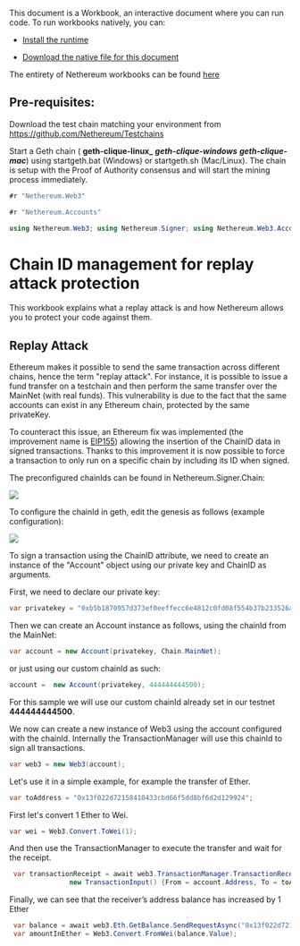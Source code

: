 This document is a Workbook, an interactive document where you can run code.
To run workbooks natively, you can:
* [Install the runtime](https://docs.microsoft.com/en-us/xamarin/tools/workbooks/install)

* [Download the native file for this document](http://docs.nethereum.com/en/latest/Nethereum.Workbooks/docs/nethereum-chainID-management.workbook) 

The entirety of Nethereum workbooks can be found [here](https://github.com/Nethereum/Nethereum.Workbooks)
## Pre-requisites:

Download the test chain matching your environment from https://github.com/Nethereum/Testchains

Start a Geth chain ( **geth-clique-linux\_** **_geth-clique-windows_** **_geth-clique-mac_**) using startgeth.bat (Windows) or startgeth.sh (Mac/Linux). The chain is setup with the Proof of Authority consensus and will start the mining process immediately.

```csharp
#r "Nethereum.Web3"
```

```csharp
#r "Nethereum.Accounts"
```

```csharp
using Nethereum.Web3; using Nethereum.Signer; using Nethereum.Web3.Accounts; using Nethereum.Util; using Nethereum.Hex.HexConvertors.Extensions; using Nethereum.RPC.Eth.DTOs; using Nethereum.Hex.HexTypes;
```

# Chain ID management for replay attack protection

This workbook explains what a replay attack is and how Nethereum allows you to protect your code against them.

## Replay Attack

Ethereum makes it possible to send the same transaction across different chains, hence the term "replay attack". For instance, it is possible to issue a fund transfer on a testchain and then
perform the same transfer over the MainNet (with real funds). This vulnerability is due to the fact that the same accounts can exist in any Ethereum chain, protected by the same privateKey.

To counteract this issue, an Ethereum fix was implemented (the improvement name is [EIP155](https://github.com/Nethereum/Nethereum.Workbooks/issues/10)) allowing the insertion of the ChainID data in signed transactions. Thanks to this improvement it is now possible to force a transaction to only run on a specific chain by including its ID when signed.

The preconfigured chainIds can be found in Nethereum.Signer.Chain:

![](https://github.com/Nethereum/Nethereum.Workbooks/raw/master/docs/screenshots/NethereumChainIDManagement1.jpg)

To configure the chainId in geth, edit the genesis as follows (example configuration):

![](https://github.com/Nethereum/Nethereum.Workbooks/raw/master/docs/screenshots/NethereumChainIDManagement2.jpg)

To sign a transaction using the ChainID attribute, we need to create an instance of the "Account" object using our private key and ChainID as arguments.

First, we need to declare our private key:

```csharp
var privatekey = "0xb5b1870957d373ef0eeffecc6e4812c0fd08f554b37b233526acc331bf1544f7";
```

Then we can create an Account instance as follows, using the chainId from the MainNet:

```csharp
var account = new Account(privatekey, Chain.MainNet);
```

or just using our custom chainId as such:

```csharp
account =  new Account(privatekey, 444444444500);
```

For this sample we will use our custom chainId already set in our testnet **444444444500**.

We now can create a new instance of Web3 using the account configured with the chainId. Internally the TransactionManager will use this chainId to sign all transactions.

```csharp
var web3 = new Web3(account);
```

Let's use it in a simple example, for example the transfer of Ether.

```csharp
var toAddress = "0x13f022d72158410433cbd66f5dd8bf6d2d129924";
```

First let's convert 1 Ether to Wei.

```csharp
var wei = Web3.Convert.ToWei(1);
```

And then use the TransactionManager to execute the transfer and wait for the receipt.

```csharp
 var transactionReceipt = await web3.TransactionManager.TransactionReceiptService.SendRequestAndWaitForReceiptAsync(
               new TransactionInput() {From = account.Address, To = toAddress, Value = new HexBigInteger(wei)}, null);
```

Finally, we can see that the receiver’s address balance has increased by 1 Ether

```csharp
 var balance = await web3.Eth.GetBalance.SendRequestAsync("0x13f022d72158410433cbd66f5dd8bf6d2d129924");
 var amountInEther = Web3.Convert.FromWei(balance.Value);
```
